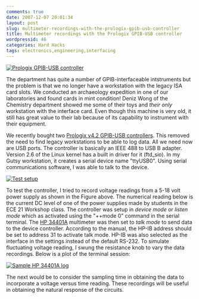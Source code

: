 ```yaml
---
comments: true
date: 2007-12-07 20:01:34
layout: post
slug: multimeter-recordings-with-the-prologix-gpib-usb-controller
title: Multimeter recordings with the Prologix GPIB-USB controller
wordpressid: 46
categories: Hard Hacks
tags: electronics,engineering,interfacing
---
```


[![Prologix GPIB-USB controller](http://farm3.static.flickr.com/2159/2092552825_dc74629f33.jpg)](http://www.flickr.com/photos/yecartes/2092552825/)


The department has quite a number of GPIB-interfaceable intstruments but the problem is that we no longer have a workstation with the legacy ISA card slots.  We conducted an archaeology expedition in one of our laboratories and found cards in mint condition!  Deniz Wong of the Chemistry department showed me some of their toys and _their only_ workstation with the interface card.   Even though this machine is very old, it still has great value to their lab because of its capability to instrument with their equipment.

We recently bought two [Prologix v4.2 GPIB-USB controllers](http://prologix.googlepages.com/home).   This removed the need to find legacy workstations to be able to log data.  All we need now are USB ports.  The controller is basically an IEEE 488 to USB B adapter.  Version 2.6 of the Linux kernel has a built in driver for it (ftd_sio).  In my Gutsy workstation, it creates a serial device name "ttyUSB0".  Using serial communications software, I was able to talk to the device.


[![Test setup](http://farm3.static.flickr.com/2304/2092546737_0e4f06e290.jpg)](http://www.flickr.com/photos/yecartes/2092546737/)


To test the controller, I tried to record voltage readings from a 5-18 volt power supply as shown in the Figure above.  The numerical reading below is the current DC level of one of the power supplies made by students in the ECE 21 Workshop class.  The controller was setup in _device mode_ or _listen mode_ which as activated using the "++mode 0" command in the serial terminal.  The [HP 34401A](http://www.home.agilent.com/agilent/product.jspx?cc=US&lc=eng&pageMode=OV&pid=1000001295%3Aepsg%3Apro&ct=PRODUCT&id=1000001295%3Aepsg%3Apro) multimeter was then set to _talk mode_ to send data to the device controller.  According to the manual, the HP-IB address should be set to address 31 to activate talk mode.  HP-IB was also selected as the interface in the settings  instead of the default RS-232.  To simulate fluctuating voltage reading, I swung the resistance knob to vary the data recordings.  Below is a plot of the terminal session:


[![Sample HP 34401A log](http://farm3.static.flickr.com/2012/2092546745_cd1f21c468.jpg)](http://www.flickr.com/photos/yecartes/2092546745/)


The next would be to consider the sampling time in obtaining the data to incorporate a voltage versus time reading.  These recordings will be useful in obtaining the natural response of the circuits.
